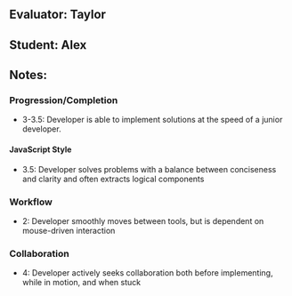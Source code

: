 ## Evaluator: Taylor
## Student: Alex
## Notes:

### Progression/Completion

* 3-3.5: Developer is able to implement solutions at the speed of a junior developer.

#### JavaScript Style

* 3.5: Developer solves problems with a balance between conciseness and clarity and often extracts logical components

### Workflow

* 2: Developer smoothly moves between tools, but is dependent on mouse-driven interaction

### Collaboration

* 4: Developer actively seeks collaboration both before implementing, while in motion, and when stuck
